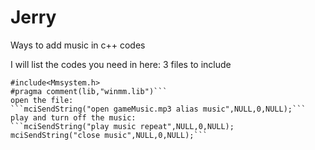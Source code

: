 # Jerry
Ways to add music in c++ codes

I will list the codes you need in here:
3 files to include
```#include<windows.h>
#include<Mmsystem.h>
#pragma comment(lib,"winmm.lib")```
open the file:
```mciSendString("open gameMusic.mp3 alias music",NULL,0,NULL);```
play and turn off the music:
```mciSendString("play music repeat",NULL,0,NULL);
mciSendString("close music",NULL,0,NULL);```

